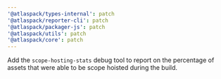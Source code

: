```yaml
---
'@atlaspack/types-internal': patch
'@atlaspack/reporter-cli': patch
'@atlaspack/packager-js': patch
'@atlaspack/utils': patch
'@atlaspack/core': patch
---
```


Add the `scope-hosting-stats` debug tool to report on the percentage of assets that were able to be scope hoisted during the build.
